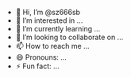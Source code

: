 - 👋 Hi, I’m @sz666sb
- 👀 I’m interested in ...
- 🌱 I’m currently learning ...
- 💞️ I’m looking to collaborate on ...
- 📫 How to reach me ...
- 😄 Pronouns: ...
- ⚡ Fun fact: ...

<!---
sz666sb/sz666sb is a ✨ special ✨ repository because its `README.md` (this file) appears on your GitHub profile.
You can click the Preview link to take a look at your changes.
--->

